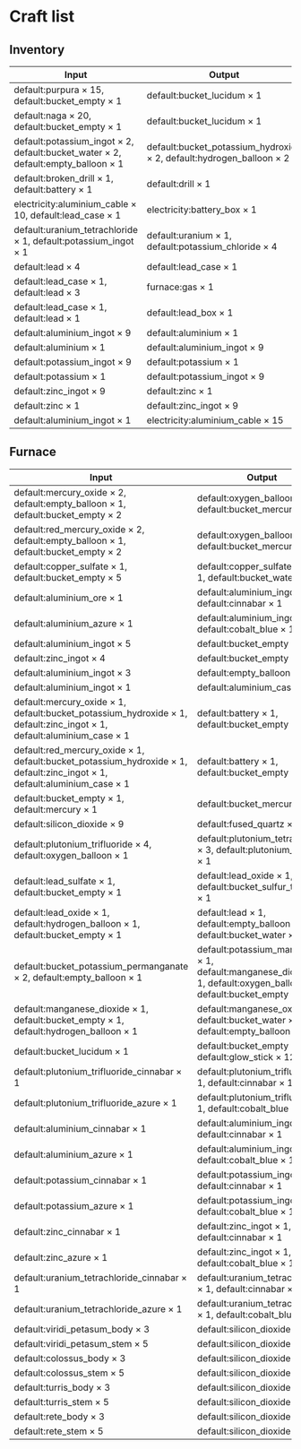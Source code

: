 # Craft list
## Inventory
| Input | Output |
| ----- | ------ |
|default:purpura × 15, default:bucket_empty × 1|default:bucket_lucidum × 1|
|default:naga × 20, default:bucket_empty × 1|default:bucket_lucidum × 1|
|default:potassium_ingot × 2, default:bucket_water × 2, default:empty_balloon × 1|default:bucket_potassium_hydroxide × 2, default:hydrogen_balloon × 2|
|default:broken_drill × 1, default:battery × 1|default:drill × 1|
|electricity:aluminium_cable × 10, default:lead_case × 1|electricity:battery_box × 1|
|default:uranium_tetrachloride × 1, default:potassium_ingot × 1|default:uranium × 1, default:potassium_chloride × 4|
|default:lead × 4|default:lead_case × 1|
|default:lead_case × 1, default:lead × 3|furnace:gas × 1|
|default:lead_case × 1, default:lead × 1|default:lead_box × 1|
|default:aluminium_ingot × 9|default:aluminium × 1|
|default:aluminium × 1|default:aluminium_ingot × 9|
|default:potassium_ingot × 9|default:potassium × 1|
|default:potassium × 1|default:potassium_ingot × 9|
|default:zinc_ingot × 9|default:zinc × 1|
|default:zinc × 1|default:zinc_ingot × 9|
|default:aluminium_ingot × 1|electricity:aluminium_cable × 15|

## Furnace
| Input | Output |
| ----- | ------ |
|default:mercury_oxide × 2, default:empty_balloon × 1, default:bucket_empty × 2|default:oxygen_balloon × 1, default:bucket_mercury × 2|
|default:red_mercury_oxide × 2, default:empty_balloon × 1, default:bucket_empty × 2|default:oxygen_balloon × 1, default:bucket_mercury × 2|
|default:copper_sulfate × 1, default:bucket_empty × 5|default:copper_sulfate_pure × 1, default:bucket_water × 5|
|default:aluminium_ore × 1|default:aluminium_ingot × 1, default:cinnabar × 1|
|default:aluminium_azure × 1|default:aluminium_ingot × 1, default:cobalt_blue × 1|
|default:aluminium_ingot × 5|default:bucket_empty × 1|
|default:zinc_ingot × 4|default:bucket_empty × 1|
|default:aluminium_ingot × 3|default:empty_balloon × 1|
|default:aluminium_ingot × 1|default:aluminium_case × 1|
|default:mercury_oxide × 1, default:bucket_potassium_hydroxide × 1, default:zinc_ingot × 1, default:aluminium_case × 1|default:battery × 1, default:bucket_empty × 1|
|default:red_mercury_oxide × 1, default:bucket_potassium_hydroxide × 1, default:zinc_ingot × 1, default:aluminium_case × 1|default:battery × 1, default:bucket_empty × 1|
|default:bucket_empty × 1, default:mercury × 1|default:bucket_mercury × 1|
|default:silicon_dioxide × 9|default:fused_quartz × 1|
|default:plutonium_trifluoride × 4, default:oxygen_balloon × 1|default:plutonium_tetrafluoride × 3, default:plutonium_dioxide × 1|
|default:lead_sulfate × 1, default:bucket_empty × 1|default:lead_oxide × 1, default:bucket_sulfur_trioxide × 1|
|default:lead_oxide × 1, default:hydrogen_balloon × 1, default:bucket_empty × 1|default:lead × 1, default:empty_balloon × 1, default:bucket_water × 1|
|default:bucket_potassium_permanganate × 2, default:empty_balloon × 1|default:potassium_manganate × 1, default:manganese_dioxide × 1, default:oxygen_balloon × 1, default:bucket_empty × 1|
|default:manganese_dioxide × 1, default:bucket_empty × 1, default:hydrogen_balloon × 1|default:manganese_oxide × 1, default:bucket_water × 1, default:empty_balloon × 1|
|default:bucket_lucidum × 1|default:bucket_empty × 1, default:glow_stick × 12|
|default:plutonium_trifluoride_cinnabar × 1|default:plutonium_trifluoride × 1, default:cinnabar × 1|
|default:plutonium_trifluoride_azure × 1|default:plutonium_trifluoride × 1, default:cobalt_blue × 1|
|default:aluminium_cinnabar × 1|default:aluminium_ingot × 1, default:cinnabar × 1|
|default:aluminium_azure × 1|default:aluminium_ingot × 1, default:cobalt_blue × 1|
|default:potassium_cinnabar × 1|default:potassium_ingot × 1, default:cinnabar × 1|
|default:potassium_azure × 1|default:potassium_ingot × 1, default:cobalt_blue × 1|
|default:zinc_cinnabar × 1|default:zinc_ingot × 1, default:cinnabar × 1|
|default:zinc_azure × 1|default:zinc_ingot × 1, default:cobalt_blue × 1|
|default:uranium_tetrachloride_cinnabar × 1|default:uranium_tetrachloride × 1, default:cinnabar × 1|
|default:uranium_tetrachloride_azure × 1|default:uranium_tetrachloride × 1, default:cobalt_blue × 1|
|default:viridi_petasum_body × 3|default:silicon_dioxide × 1|
|default:viridi_petasum_stem × 5|default:silicon_dioxide × 1|
|default:colossus_body × 3|default:silicon_dioxide × 1|
|default:colossus_stem × 5|default:silicon_dioxide × 1|
|default:turris_body × 3|default:silicon_dioxide × 1|
|default:turris_stem × 5|default:silicon_dioxide × 1|
|default:rete_body × 3|default:silicon_dioxide × 1|
|default:rete_stem × 5|default:silicon_dioxide × 1|

